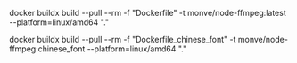 docker buildx build --pull --rm -f "Dockerfile" -t monve/node-ffmpeg:latest --platform=linux/amd64 "."

docker buildx build --pull --rm -f "Dockerfile_chinese_font" -t monve/node-ffmpeg:chinese_font --platform=linux/amd64 "."